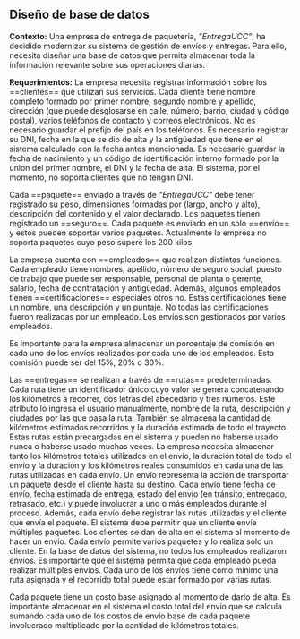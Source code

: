 ## Diseño de base de datos
**Contexto:** Una empresa de entrega de paquetería, *"EntregaUCC"*, ha decidido modernizar su sistema de gestión de envíos y entregas. Para ello, necesita diseñar una base de datos que permita almacenar toda la información relevante sobre sus operaciones diarias.

**Requerimientos:** La empresa necesita registrar información sobre los ==clientes== que utilizan sus servicios. Cada cliente tiene nombre completo formado por primer nombre, segundo nombre y apellido, dirección (que puede desglosarse en calle, número, barrio, ciudad y código postal), varios teléfonos de contacto y correos electrónicos. No es necesario guardar el prefijo del país en los teléfonos. Es necesario registrar su DNI, fecha en la que se dio de alta y la antigüedad que tiene en el sistema calculado con la fecha antes mencionada. Es necesario guardar la fecha de nacimiento y un código de identificación interno formado por la union del primer nombre, el DNI y la fecha de alta. El sistema, por el momento, no soporta clientes que no tengan DNI.

Cada ==paquete== enviado a través de *"EntregaUCC"* debe tener registrado su peso, dimensiones formadas por (largo, ancho y alto), descripción del contenido y el valor declarado. Los paquetes tienen registrado un ==seguro==. Cada paquete es enviado en un solo ==envío== y estos pueden soportar varios paquetes. Actualmente la empresa no soporta paquetes cuyo peso supere los 200 kilos. 

La empresa cuenta con ==empleados== que realizan distintas funciones. Cada empleado tiene nombres, apellido, número de seguro social, puesto de trabajo que puede ser responsable, personal de planta o gerente, salario, fecha de contratación y antigüedad. Además, algunos empleados tienen ==certificaciones== especiales otros no. Estas certificaciones tiene un nombre, una descripción y un puntaje. No todas las certificaciones fueron realizadas por un empleado. Los envíos son gestionados por varios empleados. 

Es importante para la empresa almacenar un porcentaje de comisión en cada uno de los envíos realizados por cada uno de los empleados. Esta comisión puede ser del 15%, 20% ο 30%.

Las ==entregas== se realizan a través de ==rutas== predeterminadas. Cada ruta tiene un identificador único cuyo valor se genera concatenando los kilómetros a recorrer, dos letras del abecedario y tres números. Este atributo lo ingresa el usuario manualmente, nombre de la ruta, descripción y ciudades por las que pasa la ruta. También se almacena la cantidad de kilómetros estimados recorridos y la duración estimada de todo el trayecto. Estas rutas están precargadas en el sistema y pueden no haberse usado nunca o haberse usado muchas veces. La empresa necesita almacenar tanto los kilómetros totales utilizados en el envío, la duración total de todo el envío y la duración y los kilómetros reales consumidos en cada una de las rutas utilizadas en cada envío. Un envío representa la acción de transportar un paquete desde el cliente hasta su destino. Cada envío tiene fecha de envío, fecha estimada de entrega, estado del envío (en tránsito, entregado, retrasado, etc.) y puede involucrar a uno o más empleados durante el proceso. Además, cada envío debe registrar las rutas utilizadas y el cliente que envía el paquete. El sistema debe permitir que un cliente envíe múltiples paquetes. Los clientes se dan de alta en el sistema al momento de hacer un envío. Cada envío permite varios paquetes y lo realiza solo un cliente. En la base de datos del sistema, no todos los empleados realizaron envíos. Es importante que el sistema permita que cada empleado pueda realizar múltiples envíos. Cada uno de los envíos tiene como mínimo una ruta asignada y el recorrido total puede estar formado por varias rutas.

Cada paquete tiene un costo base asignado al momento de darlo de alta. Es importante almacenar en el sistema el costo total del envío que se calcula sumando cada uno de los costos de envío base de cada paquete involucrado multiplicado por la cantidad de kilómetros totales.
